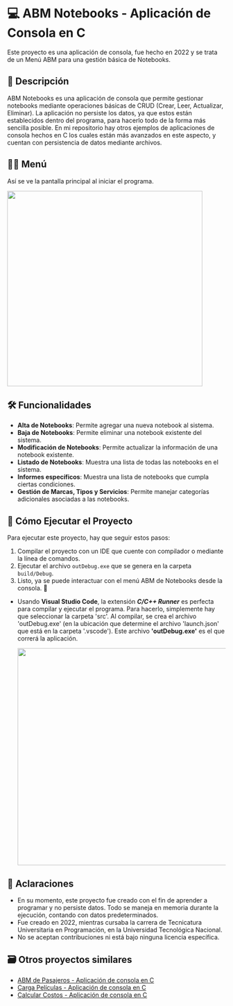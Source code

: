 # 💻 ABM Notebooks - Aplicación de Consola en C

Este proyecto es una aplicación de consola, fue hecho en 2022 y se trata de un Menú ABM para una gestión básica de Notebooks.

## 📘 Descripción

ABM Notebooks es una aplicación de consola que permite gestionar notebooks mediante operaciones básicas de CRUD (Crear, Leer, Actualizar, Eliminar). La aplicación no persiste los datos, ya que estos están establecidos dentro del programa, para hacerlo todo de la forma más sencilla posible. En mi repositorio hay otros ejemplos de aplicaciones de consola hechos en C los cuales están más avanzados en este aspecto, y cuentan con persistencia de datos mediante archivos.

## 👨‍💻 Menú

Así se ve la pantalla principal al iniciar el programa.

<img src="https://github.com/user-attachments/assets/9311edc2-4162-40dd-b83f-11b26878d45f" width="450"/>

## 🛠️ Funcionalidades

- **Alta de Notebooks**: Permite agregar una nueva notebook al sistema.
- **Baja de Notebooks**: Permite eliminar una notebook existente del sistema.
- **Modificación de Notebooks**: Permite actualizar la información de una notebook existente.
- **Listado de Notebooks**: Muestra una lista de todas las notebooks en el sistema.
- **Informes específicos**: Muestra una lista de notebooks que cumpla ciertas condiciones.
- **Gestión de Marcas, Tipos y Servicios**: Permite manejar categorías adicionales asociadas a las notebooks.

## 🚀 Cómo Ejecutar el Proyecto

Para ejecutar este proyecto, hay que seguir estos pasos:

1. Compilar el proyecto con un IDE que cuente con compilador o mediante la línea de comandos.
2. Ejecutar el archivo `outDebug.exe` que se genera en la carpeta `build/Debug`.
3. Listo, ya se puede interactuar con el menú ABM de Notebooks desde la consola. 🎉

- Usando **Visual Studio Code**, la extensión ***C/C++ Runner*** es perfecta para compilar y ejecutar el programa. Para hacerlo, simplemente hay que seleccionar la carpeta 'src'. Al compilar, se crea el archivo 'outDebug.exe' (en la ubicación que determine el archivo 'launch.json' que está en la carpeta '.vscode'). Este archivo **'outDebug.exe'** es el que correrá la aplicación.

  <img src="https://github.com/user-attachments/assets/21aac7da-b211-4983-b944-9590aa125365" width="500"/>

## 📌 Aclaraciones
- En su momento, este proyecto fue creado con el fin de aprender a programar y no persiste datos. Todo se maneja en memoria durante la ejecución, contando con datos predeterminados.
- Fue creado en 2022, mientras cursaba la carrera de Tecnicatura Universitaria en Programación, en la Universidad Tecnológica Nacional.
- No se aceptan contribuciones ni está bajo ninguna licencia específica.

## 🗃️ Otros proyectos similares
- [ABM de Pasajeros - Aplicación de consola en C](https://github.com/Leumig/c-abm-pasajeros)
- [Carga Películas - Aplicación de consola en C](https://github.com/Leumig/c-carga-peliculas)
- [Calcular Costos - Aplicación de consola en C](https://github.com/Leumig/c-calcular-costos)
